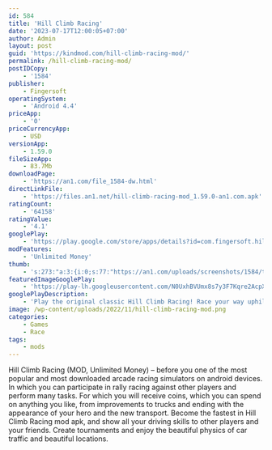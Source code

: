 ```yaml
---
id: 584
title: 'Hill Climb Racing'
date: '2023-07-17T12:00:05+07:00'
author: Admin
layout: post
guid: 'https://kindmod.com/hill-climb-racing-mod/'
permalink: /hill-climb-racing-mod/
postIDCopy:
    - '1584'
publisher:
    - Fingersoft
operatingSystem:
    - 'Android 4.4'
priceApp:
    - '0'
priceCurrencyApp:
    - USD
versionApp:
    - 1.59.0
fileSizeApp:
    - 83.7Mb
downloadPage:
    - 'https://an1.com/file_1584-dw.html'
directLinkFile:
    - 'https://files.an1.net/hill-climb-racing-mod_1.59.0-an1.com.apk'
ratingCount:
    - '64158'
ratingValue:
    - '4.1'
googlePlay:
    - 'https://play.google.com/store/apps/details?id=com.fingersoft.hillclimb'
modFeatures:
    - 'Unlimited Money'
thumb:
    - 's:273:"a:3:{i:0;s:77:"https://an1.com/uploads/screenshots/1584/thumbs/hill-climb-racing-861692.webp";i:1;s:77:"https://an1.com/uploads/screenshots/1584/thumbs/hill-climb-racing-952738.webp";i:2;s:77:"https://an1.com/uploads/screenshots/1584/thumbs/hill-climb-racing-524710.webp";}";'
featuredImageGooglePlay:
    - 'https://play-lh.googleusercontent.com/N0UxhBVUmx8s7y3F7Kqre2AcpXyPDKAp8nHjiPPoOONc_sfugHCYMjBpbUKCMlK_XUs'
googlePlayDescription:
    - 'Play the original classic Hill Climb Racing! Race your way uphill in this physics based driving game, playable offline!Meet Bill, the young aspiring uphill racer. He is about to embark on a journey through Climb Canyon that takes him to where no ride has ever been before. With little respect to the laws of physics, Bill will not rest until he has conquered the highest hills up on the moon!.Face challenges in unique hill climbing environments with a wide variety of cars to choose from. Earn points from daring tricks and collect coins to upgrade your car and travel further distances. Watch out though - Bill''s neck is not what it used to be when he was a kid! And his good old gasoline crematorium will easily run out of fuel.'
image: /wp-content/uploads/2022/11/hill-climb-racing-mod.png
categories:
    - Games
    - Race
tags:
    - mods
---
```


Hill Climb Racing (MOD, Unlimited Money) – before you one of the most popular and most downloaded arcade racing simulators on android devices. In which you can participate in rally racing against other players and perform many tasks. For which you will receive coins, which you can spend on anything you like, from improvements to trucks and ending with the appearance of your hero and the new transport. Become the fastest in Hill Climb Racing mod apk, and show all your driving skills to other players and your friends. Create tournaments and enjoy the beautiful physics of car traffic and beautiful locations.